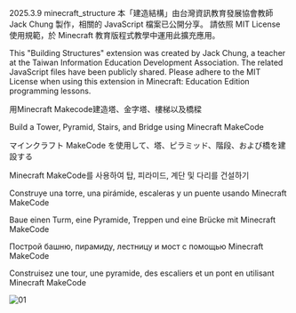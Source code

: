 2025.3.9 minecraft_structure
本「建造結構」由台灣資訊教育發展協會教師 Jack Chung 製作，相關的 JavaScript 檔案已公開分享。
請依照 MIT License 使用規範，於 Minecraft 教育版程式教學中運用此擴充應用。

This "Building Structures" extension was created by Jack Chung, a teacher at the Taiwan Information Education Development Association. 
The related JavaScript files have been publicly shared. Please adhere to the MIT License when using this extension in Minecraft: Education Edition programming lessons.

用Minecraft Makecode建造塔、金字塔、樓梯以及橋樑

Build a Tower, Pyramid, Stairs, and Bridge using Minecraft MakeCode

マインクラフト MakeCode を使用して、塔、ピラミッド、階段、および橋を建設する

Minecraft MakeCode를 사용하여 탑, 피라미드, 계단 및 다리를 건설하기

Construye una torre, una pirámide, escaleras y un puente usando Minecraft MakeCode

Baue einen Turm, eine Pyramide, Treppen und eine Brücke mit Minecraft MakeCode

Построй башню, пирамиду, лестницу и мост с помощью Minecraft MakeCode

Construisez une tour, une pyramide, des escaliers et un pont en utilisant Minecraft MakeCode


![01](https://github.com/user-attachments/assets/fceadd46-b251-43e9-9eda-7ca8a5b91c7c)
